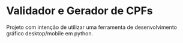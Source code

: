 # Validador e Gerador de CPFs
Projeto com intenção de utilizar uma ferramenta de desenvolvimento gráfico desktop/mobile em python.

